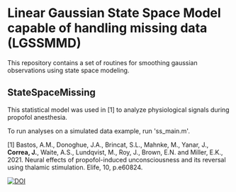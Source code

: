 # Linear Gaussian State Space Model capable of handling missing data (LGSSMMD)

This repository contains a set of routines for smoothing gaussian observations using state space modeling. 

## StateSpaceMissing
This statistical model was used in [1] to analyze physiological signals during propofol anesthesia.

To run analyses on a simulated data example, run 'ss_main.m'.

[1] Bastos, A.M., Donoghue, J.A., Brincat, S.L., Mahnke, M., Yanar, J., **Correa, J.**, Waite, A.S., Lundqvist, M., Roy, J., Brown, E.N. and Miller, E.K., 2021. Neural effects of propofol-induced unconsciousness and its reversal using thalamic stimulation. Elife, 10, p.e60824.



[![DOI](https://zenodo.org/badge/459433413.svg)](https://zenodo.org/badge/latestdoi/459433413)



